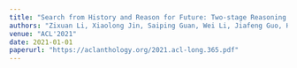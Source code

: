 ```yaml
---
title: "Search from History and Reason for Future: Two-stage Reasoning on Temporal Knowledge Graphs"
authors: "Zixuan Li, Xiaolong Jin, Saiping Guan, Wei Li, Jiafeng Guo, Huawei Shen, Yuanzhuo Wang, Xueqi Cheng"
venue: "ACL'2021"
date: 2021-01-01
paperurl: "https://aclanthology.org/2021.acl-long.365.pdf"
---
```


